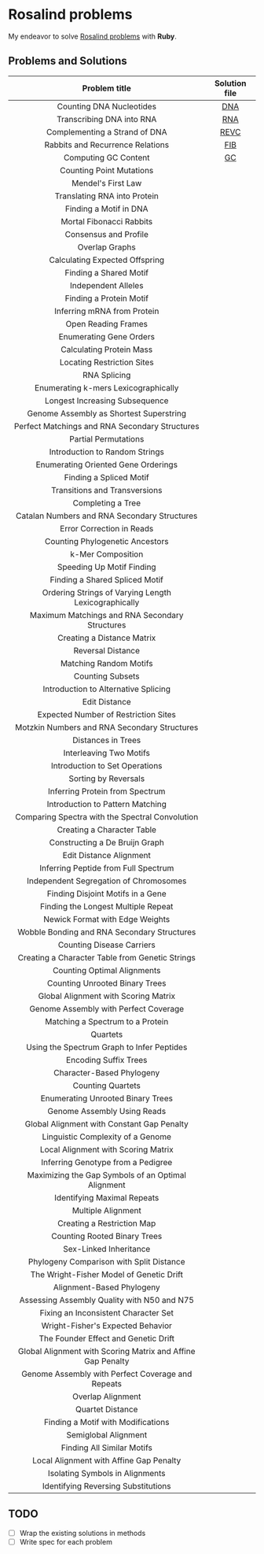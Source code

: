 Rosalind problems
=================

My endeavor to solve [Rosalind problems](http://rosalind.info/problems/list-view/) with **Ruby**.

## Problems and Solutions

|Problem title|Solution file|
|:-----------:|:-----------:|
|Counting DNA Nucleotides|[DNA](dna.rb)|
|Transcribing DNA into RNA|[RNA](rna.rb)|
|Complementing a Strand of DNA|[REVC](revc.rb)|
|Rabbits and Recurrence Relations|[FIB](fib.rb)|
|Computing GC Content|[GC](gc.rb)|
|Counting Point Mutations||
|Mendel's First Law||
|Translating RNA into Protein||
|Finding a Motif in DNA||
|Mortal Fibonacci Rabbits||
|Consensus and Profile||
|Overlap Graphs||
|Calculating Expected Offspring||
|Finding a Shared Motif||
|Independent Alleles||
|Finding a Protein Motif||
|Inferring mRNA from Protein||
|Open Reading Frames||
|Enumerating Gene Orders||
|Calculating Protein Mass||
|Locating Restriction Sites||
|RNA Splicing||
|Enumerating k-mers Lexicographically||
|Longest Increasing Subsequence||
|Genome Assembly as Shortest Superstring||
|Perfect Matchings and RNA Secondary Structures||
|Partial Permutations||
|Introduction to Random Strings||
|Enumerating Oriented Gene Orderings||
|Finding a Spliced Motif||
|Transitions and Transversions||
|Completing a Tree||
|Catalan Numbers and RNA Secondary Structures||
|Error Correction in Reads||
|Counting Phylogenetic Ancestors||
|k-Mer Composition||
|Speeding Up Motif Finding||
|Finding a Shared Spliced Motif||
|Ordering Strings of Varying Length Lexicographically||
|Maximum Matchings and RNA Secondary Structures||
|Creating a Distance Matrix||
|Reversal Distance||
|Matching Random Motifs||
|Counting Subsets||
|Introduction to Alternative Splicing||
|Edit Distance||
|Expected Number of Restriction Sites||
|Motzkin Numbers and RNA Secondary Structures||
|Distances in Trees||
|Interleaving Two Motifs||
|Introduction to Set Operations||
|Sorting by Reversals||
|Inferring Protein from Spectrum||
|Introduction to Pattern Matching||
|Comparing Spectra with the Spectral Convolution||
|Creating a Character Table||
|Constructing a De Bruijn Graph||
|Edit Distance Alignment||
|Inferring Peptide from Full Spectrum||
|Independent Segregation of Chromosomes||
|Finding Disjoint Motifs in a Gene||
|Finding the Longest Multiple Repeat||
|Newick Format with Edge Weights||
|Wobble Bonding and RNA Secondary Structures||
|Counting Disease Carriers||
|Creating a Character Table from Genetic Strings||
|Counting Optimal Alignments||
|Counting Unrooted Binary Trees||
|Global Alignment with Scoring Matrix||
|Genome Assembly with Perfect Coverage||
|Matching a Spectrum to a Protein||
|Quartets||
|Using the Spectrum Graph to Infer Peptides||
|Encoding Suffix Trees||
|Character-Based Phylogeny||
|Counting Quartets||
|Enumerating Unrooted Binary Trees||
|Genome Assembly Using Reads||
|Global Alignment with Constant Gap Penalty||
|Linguistic Complexity of a Genome||
|Local Alignment with Scoring Matrix||
|Inferring Genotype from a Pedigree||
|Maximizing the Gap Symbols of an Optimal Alignment||
|Identifying Maximal Repeats||
|Multiple Alignment||
|Creating a Restriction Map||
|Counting Rooted Binary Trees||
|Sex-Linked Inheritance||
|Phylogeny Comparison with Split Distance||
|The Wright-Fisher Model of Genetic Drift||
|Alignment-Based Phylogeny||
|Assessing Assembly Quality with N50 and N75||
|Fixing an Inconsistent Character Set||
|Wright-Fisher's Expected Behavior||
|The Founder Effect and Genetic Drift||
|Global Alignment with Scoring Matrix and Affine Gap Penalty||
|Genome Assembly with Perfect Coverage and Repeats||
|Overlap Alignment||
|Quartet Distance||
|Finding a Motif with Modifications||
|Semiglobal Alignment||
|Finding All Similar Motifs||
|Local Alignment with Affine Gap Penalty||
|Isolating Symbols in Alignments||
|Identifying Reversing Substitutions||

## TODO

- [ ] Wrap the existing solutions in methods
- [ ] Write spec for each problem
